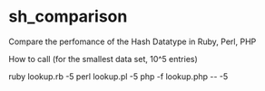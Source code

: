 sh_comparison
===============

Compare the perfomance of the Hash Datatype in Ruby, Perl, PHP


How to call (for the smallest data set, 10^5 entries)
  
  ruby lookup.rb -5
  perl lookup.pl -5
  php -f lookup.php -- -5

